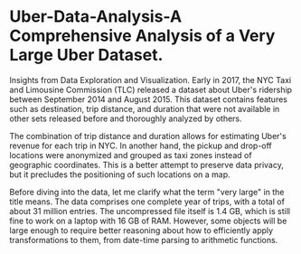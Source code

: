 # Uber-Data-Analysis-A Comprehensive Analysis of a Very Large Uber Dataset.
 Insights from Data Exploration and Visualization.
Early in 2017, the NYC Taxi and Limousine Commission (TLC) released a dataset about Uber's ridership between September 2014 and August 2015. This dataset contains features such as destination, trip distance, and duration that were not available in other sets released before and thoroughly analyzed by others.

The combination of trip distance and duration allows for estimating Uber's revenue for each trip in NYC. In another hand, the pickup and drop-off locations were anonymized and grouped as taxi zones instead of geographic coordinates. This is a better attempt to preserve data privacy, but it precludes the positioning of such locations on a map.

Before diving into the data, let me clarify what the term "very large" in the title means. The data comprises one complete year of trips, with a total of about 31 million entries. The uncompressed file itself is 1.4 GB, which is still fine to work on a laptop with 16 GB of RAM. However, some objects will be large enough to require better reasoning about how to efficiently apply transformations to them, from date-time parsing to arithmetic functions.
